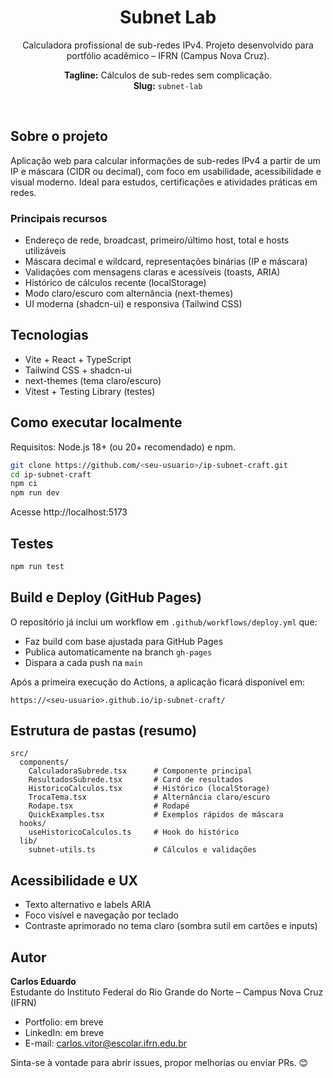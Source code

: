 <div align="center">

# Subnet Lab

Calculadora profissional de sub-redes IPv4. Projeto desenvolvido para portfólio acadêmico – IFRN (Campus Nova Cruz).

**Tagline:** Cálculos de sub-redes sem complicação.  
**Slug:** `subnet-lab`

<br/>

</div>

## Sobre o projeto

Aplicação web para calcular informações de sub-redes IPv4 a partir de um IP e máscara (CIDR ou decimal), com foco em usabilidade, acessibilidade e visual moderno. Ideal para estudos, certificações e atividades práticas em redes.

### Principais recursos

- Endereço de rede, broadcast, primeiro/último host, total e hosts utilizáveis
- Máscara decimal e wildcard, representações binárias (IP e máscara)
- Validações com mensagens claras e acessíveis (toasts, ARIA)
- Histórico de cálculos recente (localStorage)
- Modo claro/escuro com alternância (next-themes)
- UI moderna (shadcn-ui) e responsiva (Tailwind CSS)

## Tecnologias

- Vite + React + TypeScript
- Tailwind CSS + shadcn-ui
- next-themes (tema claro/escuro)
- Vitest + Testing Library (testes)

## Como executar localmente

Requisitos: Node.js 18+ (ou 20+ recomendado) e npm.

```bash
git clone https://github.com/<seu-usuario>/ip-subnet-craft.git
cd ip-subnet-craft
npm ci
npm run dev
```

Acesse http://localhost:5173

## Testes

```bash
npm run test
```

## Build e Deploy (GitHub Pages)

O repositório já inclui um workflow em `.github/workflows/deploy.yml` que:

- Faz build com base ajustada para GitHub Pages
- Publica automaticamente na branch `gh-pages`
- Dispara a cada push na `main`

Após a primeira execução do Actions, a aplicação ficará disponível em:

```
https://<seu-usuario>.github.io/ip-subnet-craft/
```

## Estrutura de pastas (resumo)

```
src/
  components/
    CalculadoraSubrede.tsx      # Componente principal
    ResultadosSubrede.tsx       # Card de resultados
    HistoricoCalculos.tsx       # Histórico (localStorage)
    TrocaTema.tsx               # Alternância claro/escuro
    Rodape.tsx                  # Rodapé
    QuickExamples.tsx           # Exemplos rápidos de máscara
  hooks/
    useHistoricoCalculos.ts     # Hook do histórico
  lib/
    subnet-utils.ts             # Cálculos e validações
```

## Acessibilidade e UX

- Texto alternativo e labels ARIA
- Foco visível e navegação por teclado
- Contraste aprimorado no tema claro (sombra sutil em cartões e inputs)

## Autor

**Carlos Eduardo**  
Estudante do Instituto Federal do Rio Grande do Norte – Campus Nova Cruz (IFRN)  

- Portfolio: em breve  
- LinkedIn: em breve  
- E-mail: carlos.vitor@escolar.ifrn.edu.br

Sinta-se à vontade para abrir issues, propor melhorias ou enviar PRs. 😊
